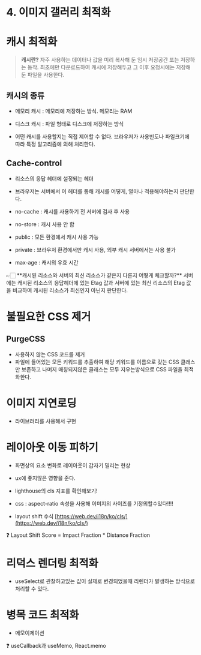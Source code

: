 ﻿# 4. 이미지 갤러리 최적화

# 캐시 최적화

> **캐시란?**
> 자주 사용하는 데이터나 값을 미리 복사해 둔 임시 저장공간 또는 저장하는 동작.
> 최초에만 다운로드하여 캐시에 저장해두고 그 이후 요청시에는 저장해둔 파일을 사용한다.

## 캐시의 종류

- 메모리 캐시 : 메모리에 저장하는 방식. 메모리는 RAM
- 디스크 캐시 : 파일 형태로 디스크에 저장하는 방식

- 어떤 캐시를 사용할지는 직접 제어할 수 없다. 브라우저가 사용빈도나 파일크기에 따라 특정 알고리즘에 의해 처리한다.

## Cache-control

- 리소스의 응답 헤더에 설정되는 헤더
- 브라우저는 서버에서 이 헤더를 통해 캐시를 어떻게, 얼마나 적용해야하는지 판단한다.

- no-cache : 캐시를 사용하기 전 서버에 검사 후 사용
- no-store : 캐시 사용 안 함
- public : 모든 환경에서 캐시 사용 가능
- private : 브라우저 환경에서만 캐시 사용, 외부 캐시 서버에서는 사용 불가
- max-age : 캐시의 유효 시간

<aside>
👉🏻 **캐시된 리소스와 서버의 최신 리소스가 같은지 다른지 어떻게 체크할까?**
서버에는 캐시된 리소스의 응답헤더에 있는 Etag 값과 서버에 있는 최신 리소스의 Etag 값을 비교하여 캐시된 리소스가 최신인지 아닌지 판단한다.

</aside>

# 불필요한 CSS 제거

## PurgeCSS

- 사용하지 않는 CSS 코드를 제거
- 파일에 들어있는 모든 키워드를 추출하여 해당 키워드를 이름으로 갖는 CSS 클래스만 보존하고 나머지 매칭되지않은 클래스는 모두 지우는방식으로 CSS 파일을 최적화한다.

# 이미지 지연로딩

- 라이브러리를 사용해서 구현

# 레이아웃 이동 피하기

- 화면상의 요소 변화로 레이아웃이 갑자기 밀리는 현상
- ux에 좋지않은 영향을 준다.
- lighthouse의 cls 지표를 확인해보기!
- css : aspect-ratio 속성을 사용해 이미지의 사이즈를 기정의할수있다!!!!

- layout shift 수식
  [https://web.dev/i18n/ko/cls/](https://web.dev/i18n/ko/cls/)

<aside>
❓ Layout Shift Score = Impact Fraction * Distance Fraction

</aside>

# 리덕스 렌더링 최적화

- useSelect로 관찰하고있는 값이 실제로 변경되었을때 리렌더가 발생하는 방식으로 처리할 수 있다.

# 병목 코드 최적화

- 메모이제이션

<aside>
❓ useCallback과 useMemo, React.memo

</aside>
